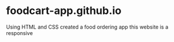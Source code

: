 # foodcart-app.github.io
Using HTML and CSS created a food ordering app
this website is a responsive 
